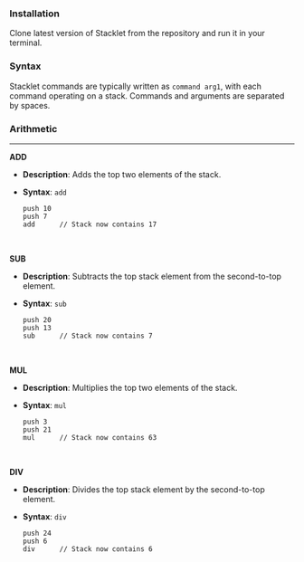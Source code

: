 ### Installation
Clone latest version of Stacklet from the repository and run it in your terminal.

### Syntax
Stacklet commands are typically written as `command arg1`, with each command operating on a stack. Commands and arguments are separated by spaces.




### Arithmetic
<hr>

**ADD**
- **Description**: Adds the top two elements of the stack.
- **Syntax**: `add`

  ```
  push 10
  push 7
  add      // Stack now contains 17
  ```

<br>

**SUB**
- **Description**: Subtracts the top stack element from the second-to-top element.
- **Syntax**: `sub`
  
  ```
  push 20
  push 13
  sub      // Stack now contains 7
  ```

<br>

**MUL**
- **Description**: Multiplies the top two elements of the stack.
- **Syntax**: `mul`
  
  ```
  push 3
  push 21
  mul      // Stack now contains 63
  ```

<br>

**DIV**
- **Description**: Divides the top stack element by the second-to-top element.
- **Syntax**: `div`
  
  ```
  push 24
  push 6
  div      // Stack now contains 6
  ```
